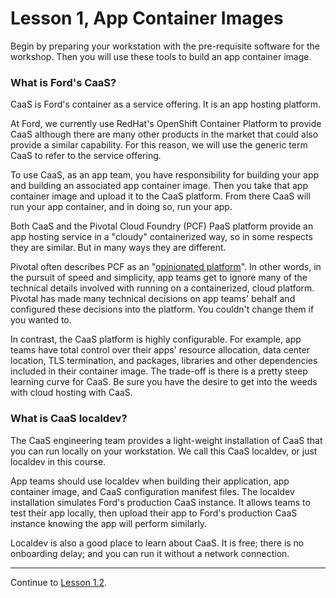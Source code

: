 # Lesson 1, App Container Images

Begin by preparing your workstation with the pre-requisite software for the workshop. Then you will use these tools to build an app container image.

### What is Ford's CaaS?

CaaS is Ford's container as a service offering. It is an app hosting platform.

At Ford, we currently use RedHat's OpenShift Container Platform to provide CaaS although there are many other products in the market that could also provide a similar capability. For this reason, we will use the generic term CaaS to refer to the service offering.

To use CaaS, as an app team, you have responsibility for building your app and building an associated app container image. Then you take that app container image and upload it to the CaaS platform. From there CaaS will run your app container, and in doing so, run your app.

Both CaaS and the Pivotal Cloud Foundry (PCF) PaaS platform provide an app hosting service in a "cloudy" containerized way, so in some respects they are similar. But in many ways they are different.

Pivotal often describes PCF as an "[opinionated platform](https://content.pivotal.io/blog/cloud-foundry-brazen-opinions-and-easy-extensions)". In other words, in the pursuit of speed and simplicity, app teams get to ignore many of the technical details involved with running on a containerized, cloud platform. Pivotal has made many technical decisions on app teams' behalf and configured these decisions into the platform. You couldn't change them if you wanted to.

In contrast, the CaaS platform is highly configurable. For example, app teams have total control over their apps' resource allocation, data center location, TLS termination, and packages, libraries and other dependencies included in their container image. The trade-off is there is a pretty steep learning curve for CaaS. Be sure you have the desire to get into the weeds with cloud hosting with CaaS.

### What is CaaS localdev?

The CaaS engineering team provides a light-weight installation of CaaS that you can run locally on your workstation. We call this CaaS localdev, or just localdev in this course.

App teams should use localdev when building their application, app container image, and CaaS configuration manifest files. The localdev installation simulates Ford's production CaaS instance. It allows teams to test their app locally, then upload their app to Ford's production CaaS instance knowing the app will perform similarly.

Localdev is also a good place to learn about CaaS. It is free; there is no onboarding delay; and you can run it without a network connection.

---  

Continue to [Lesson 1.2](./lesson1.2.md).